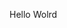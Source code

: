 Hello Wolrd




































































































































































































































































































































































































































































































































































































































































































































































































































































































































































































































































































































































































































































































































































































































































































































































































































































































































































































































































































































































































































































































































































































































































































































































































































































































































































































































































































































































































































































































































































































































































































































































































































































































































































































































































































































































































































































































































































































































































































































































































































































































































































































































































































































































































































































































































































































































































































































































































































































































































































































































































































































































































































































































































































